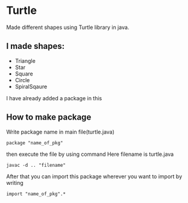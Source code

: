 # Turtle

Made different shapes using Turtle library in java.
## I made shapes:

- Triangle
- Star
- Square
- Circle
- SpiralSqaure

I have already added a package in this

## How to make package

Write package name in main file(turtle.java)
```
package "name_of_pkg"
```
then execute the file by using command
Here filename is turtle.java
```
javac -d .. "filename"
```

After that you can import this package wherever you want to import by writing 
```
import "name_of_pkg".*
```








